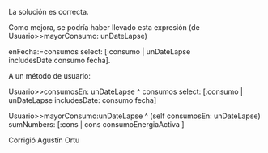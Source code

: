 La solución es correcta.

Como mejora, se podría haber llevado esta expresión (de Usuario>>mayorConsumo: unDateLapse)

enFecha:=consumos select: [:consumo | unDateLapse includesDate:consumo fecha].

A un método de usuario:

Usuario>>consumosEn: unDateLapse
  ^ consumos select: [:consumo | unDateLapse includesDate: consumo fecha]

Usuario>>mayorConsumo:unDateLapse
^ (self consumosEn: unDateLapse)
    sumNumbers: [:cons | cons consumoEnergiaActiva ]


Corrigió Agustín Ortu